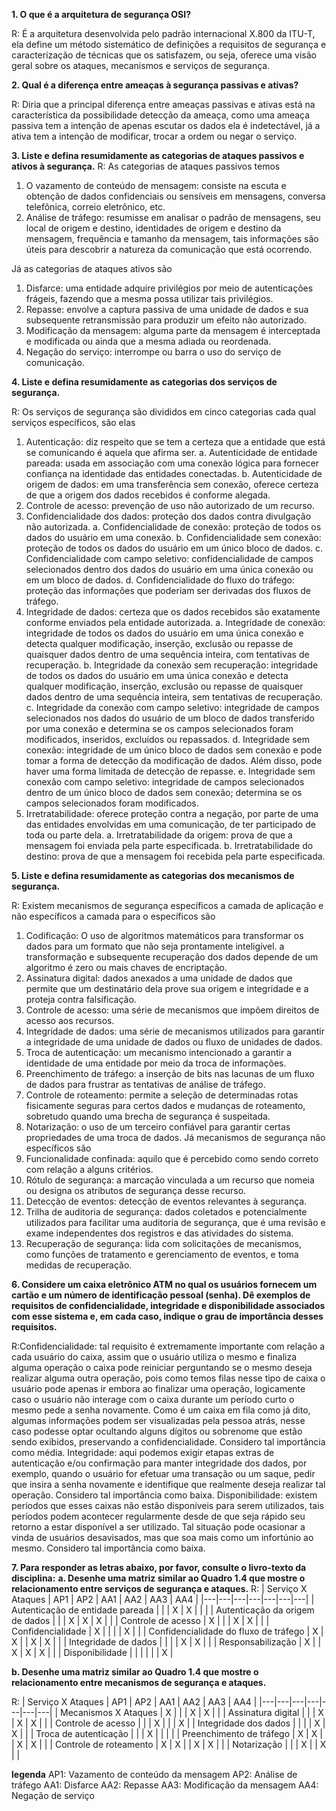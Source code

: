 **1. O que é a arquitetura de segurança OSI?**

R: É a arquitetura desenvolvida pelo padrão internacional X.800 da ITU-T, ela define um método sistemático de definições a requisitos de segurança e caracterização de técnicas que os satisfazem, ou seja, oferece uma visão geral sobre os ataques, mecanismos e serviços de segurança.

**2. Qual é a diferença entre ameaças à segurança passivas e ativas?**

R: Diria que a principal diferença entre ameaças passivas e ativas está na característica da possibilidade detecção da ameaça, como uma ameaça passiva tem a intenção de apenas escutar os dados ela é indetectável, já a ativa tem a intenção de modificar, trocar a ordem ou negar o serviço.

**3. Liste e defina resumidamente as categorias de ataques passivos e ativos à segurança.**
R: As categorias de ataques passivos temos
1. O vazamento de conteúdo de mensagem: consiste na escuta e obtenção de dados confidenciais ou sensíveis em mensagens, conversa telefônica, correio eletrônico, etc.
2. Análise de tráfego: resumisse em analisar o padrão de mensagens, seu local de origem e destino, identidades de origem e destino da mensagem, frequência e tamanho da mensagem, tais informações são úteis para descobrir a natureza da comunicação que está ocorrendo.

Já as categorias de ataques ativos são
1. Disfarce: uma entidade adquire privilégios por meio de autenticações frágeis, fazendo que a mesma possa utilizar tais privilégios.
2. Repasse: envolve a captura passiva de uma unidade de dados e sua subsequente retransmissão para produzir um efeito não autorizado.
3. Modificação da mensagem: alguma parte da mensagem é interceptada e modificada ou ainda que a mesma adiada ou reordenada.
4. Negação do serviço: interrompe ou barra o uso do serviço de comunicação.

**4. Liste e defina resumidamente as categorias dos serviços de segurança.**

R: Os serviços de segurança são divididos em cinco categorias cada qual serviços específicos, são elas
1. Autenticação: diz respeito que se tem a certeza que a entidade que está se comunicando é aquela que afirma ser.
    a. Autenticidade de entidade pareada: usada em associação com uma conexão lógica para fornecer confiança na identidade das entidades conectadas.
    b. Autenticidade de origem de dados: em uma transferência sem conexão, oferece certeza de que a origem dos dados recebidos é conforme alegada.
2. Controle de acesso: prevenção de uso não autorizado de um recurso.
3. Confidencialidade dos dados: proteção dos dados contra divulgação não
autorizada.
    a. Confidencialidade de conexão: proteção de todos os dados do usuário em uma conexão.
    b. Confidencialidade sem conexão: proteção de todos os dados do usuário em um único bloco de dados.
    c. Confidencialidade com campo seletivo: confidencialidade de campos selecionados dentro dos dados do usuário em uma única conexão ou em um bloco de dados.
    d. Confidencialidade do fluxo do tráfego: proteção das informações que poderiam ser derivadas dos fluxos de tráfego.
4. Integridade de dados: certeza que os dados recebidos são exatamente conforme enviados pela entidade autorizada.
    a. Integridade de conexão: integridade de todos os dados do usuário em uma única conexão e detecta qualquer modificação, inserção, exclusão ou repasse de quaisquer dados dentro de uma sequência inteira, com tentativas de recuperação.
    b. Integridade da conexão sem recuperação: integridade de todos os dados do usuário em uma única conexão e detecta qualquer modificação, inserção, exclusão ou repasse de quaisquer dados dentro de uma sequência inteira, sem tentativas de recuperação.
    c. Integridade da conexão com campo seletivo: integridade de campos selecionados nos dados do usuário de um bloco de dados transferido por uma conexão e determina se os campos selecionados foram modificados, inseridos, excluídos ou repassados.
    d. Integridade sem conexão: integridade de um único bloco de dados sem conexão e pode tomar a forma de detecção da modificação de dados. Além disso, pode haver uma forma limitada de detecção de repasse.
    e. Integridade sem conexão com campo seletivo: integridade de campos selecionados dentro de um único bloco de dados sem conexão; determina se os campos selecionados foram modificados.
5. Irretratabilidade: oferece proteção contra a negação, por parte de uma das entidades envolvidas em uma comunicação, de ter participado de toda ou parte dela.
    a. Irretratabilidade da origem: prova de que a mensagem foi enviada pela parte especificada.
    b. Irretratabilidade do destino: prova de que a mensagem foi recebida pela parte especificada.

**5. Liste e defina resumidamente as categorias dos mecanismos de segurança.**

R: Existem mecanismos de segurança específicos a camada de aplicação e não específicos a camada para o específicos são
1. Codificação: O uso de algoritmos matemáticos para transformar os dados para um formato que não seja prontamente inteligível. a transformação e subsequente recuperação dos dados depende de um algoritmo é zero ou mais chaves de encriptação.
2. Assinatura digital: dados anexados a uma unidade de dados que permite que um destinatário dela prove sua origem e integridade e a proteja contra falsificação.
3. Controle de acesso: uma série de mecanismos que impõem direitos de acesso aos recursos.
4. Integridade de dados: uma série de mecanismos utilizados para garantir a integridade de uma unidade de dados ou fluxo de unidades de dados.
5. Troca de autenticação: um mecanismo intencionado a garantir a identidade de uma entidade por meio da troca de informações.
6. Preenchimento de tráfego: a inserção de bits nas lacunas de um fluxo de dados para frustrar as tentativas de análise de tráfego.
7. Controle de roteamento: permite a seleção de determinadas rotas fisicamente seguras para certos dados e mudanças de roteamento, sobretudo quando uma brecha de segurança é suspeitada.
8. Notarização: o uso de um terceiro confiável para garantir certas propriedades de uma troca de dados. 
Já mecanismos de segurança não específicos são
1. Funcionalidade confinada: aquilo que é percebido como sendo correto com relação a alguns critérios.
2. Rótulo de segurança: a marcação vinculada a um recurso que nomeia ou designa os atributos de segurança desse recurso.
3. Detecção de eventos: detecção de eventos relevantes à segurança.
4. Trilha de auditoria de segurança: dados coletados e potencialmente utilizados para facilitar uma auditoria de segurança, que é uma revisão e exame independentes dos registros e das atividades do sistema.
5. Recuperação de segurança: lida com solicitações de mecanismos, como funções de tratamento e gerenciamento de eventos, e toma medidas de recuperação.

**6. Considere um caixa eletrônico ATM no qual os usuários fornecem um cartão e um número de identificação pessoal (senha). Dê exemplos de requisitos de confidencialidade, integridade e disponibilidade associados com esse sistema e, em cada caso, indique o grau de importância desses requisitos.**

R:Confidencialidade: tal requisito é extremamente importante com relação a cada usuário do caixa, assim que o usuário utiliza o mesmo e finaliza alguma operação o caixa pode reiniciar perguntando se o mesmo deseja realizar alguma outra operação, pois como temos filas nesse tipo de caixa o usuário pode apenas ir embora ao finalizar uma operação, logicamente caso o usuário não interage com o caixa durante um período curto o mesmo pede a senha novamente. Como é um caixa em fila como já dito, algumas
informações podem ser visualizadas pela pessoa atrás, nesse caso podesse optar ocultando alguns dígitos ou sobrenome que estão sendo exibidos, preservando a confidencialidade. Considero tal importância como média.
Integridade: aqui podemos exigir etapas extras de autenticação e/ou confirmação para manter integridade dos dados, por exemplo, quando o usuário for efetuar uma transação ou um saque, pedir que insira a senha novamente e identifique que realmente deseja realizar tal operação. Considero tal importância como baixa.
Disponibilidade: existem períodos que esses caixas não estão disponíveis para serem utilizados, tais períodos podem acontecer regularmente desde de que seja rápido seu retorno a estar disponível a ser utilizado. Tal situação pode ocasionar a vinda de usuários desavisados, mas que soa mais como um infortúnio ao mesmo. Considero tal importância como baixa.

**7. Para responder as letras abaixo, por favor, consulte o livro-texto da disciplina:**
**a. Desenhe uma matriz similar ao Quadro 1.4 que mostre o relacionamento entre serviços de segurança e ataques.**
R:
| Serviço X Ataques | AP1 | AP2 | AA1 | AA2 | AA3 | AA4 |
|---|---|---|---|---|---|---| 
| Autenticação de entidade pareada |  |  | X | X |  |  |
| Autenticação da origem de dados |  |  | X | X | X |  |
| Controle de acesso | X |  |  | X | X |  |
| Confidencialidade | X |  |  |  | X |  |
| Confidencialidade do fluxo de tráfego | X | X |  | X | X |  |
| Integridade de dados |  |  |  | X | X |  |
| Responsabilização | X |  | X | X | X |  |
| Disponibilidade |  |  |  |  |  | X |

**b. Desenhe uma matriz similar ao Quadro 1.4 que mostre o relacionamento entre mecanismos de segurança e ataques.**

R:
| Serviço X Ataques | AP1 | AP2 | AA1 | AA2 | AA3 | AA4 |
|---|---|---|---|---|---|---| 
| Mecanismos X Ataques | X |  |  | X | X |  |
| Assinatura digital |  |  | X | X | X |  |
| Controle de acesso |  |  | X |  |  | X |
| Integridade dos dados |  |  |  | X | X |  |
| Troca de autenticação |  |  | X |  |  |  |
| Preenchimento de tráfego | X | X |  | X | X |  |
| Controle de roteamento | X | X |  | X | X |  |
| Notarização |  |  | X |  | X |  |

**legenda**
AP1: Vazamento de conteúdo da mensagem
AP2: Análise de tráfego
AA1: Disfarce
AA2: Repasse
AA3: Modificação da mensagem
AA4: Negação de serviço